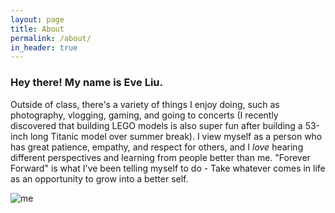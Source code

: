 ```yaml
---
layout: page
title: About
permalink: /about/
in_header: true
---
```


### Hey there! My name is Eve Liu.
Outside of class, there's a variety of things I enjoy doing, such as photography, vlogging, gaming, and going to concerts (I recently discovered that building LEGO models is also super fun after building a 53-inch long Titanic model over summer break). I view myself as a person who has great patience, empathy, and respect for others, and I *love* hearing different perspectives and learning from people better than me. "Forever Forward" is what I've been telling myself to do - Take whatever comes in life as an opportunity to grow into a better self.

![me](media/about/me.JPG)
